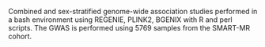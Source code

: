Combined and sex-stratified genome-wide association studies performed in a bash environment using REGENIE, PLINK2, BGENIX with R and perl scripts.
The  GWAS is performed using 5769 samples from the SMART-MR cohort.
